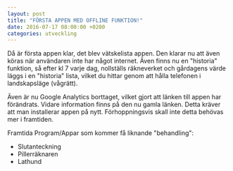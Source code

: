 ```yaml
---
layout: post
title: "FÖRSTA APPEN MED OFFLINE FUNKTION!"
date: 2016-07-17 08:00:00 +0200
categories: utveckling
---
```

Då är första appen klar, det blev vätskelista appen. Den klarar nu att även köras när användaren inte har något internet. Även finns nu en "historia" funktion, så efter kl 7 varje dag, nollställs räkneverket och gårdagens värde läggs i en "historia" lista, vilket du hittar genom att hålla telefonen i landskapsläge (vågrätt).

Även är nu Google Analytics borttaget, vilket gjort att länken till appen har förändrats. Vidare information finns på den nu gamla länken. Detta kräver att man installerar appen på nytt. Förhoppningsvis skall inte detta behövas mer i framtiden.

Framtida Program/Appar som kommer få liknande "behandling":
- Slutanteckning
- Pillerräknaren
- Lathund